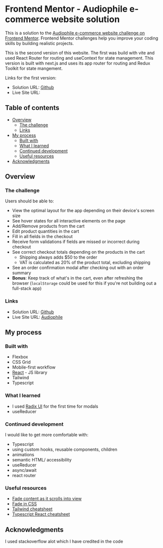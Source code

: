 # Frontend Mentor - Audiophile e-commerce website solution

This is a solution to the [Audiophile e-commerce website challenge on Frontend Mentor](https://www.frontendmentor.io/challenges/audiophile-ecommerce-website-C8cuSd_wx). Frontend Mentor challenges help you improve your coding skills by building realistic projects. 

This is the second version of this website. The first was build with vite and used React Router for routing and useContext for state management. This version is built with next.js and uses its app router for routing and Redux Toolkit for state mangement.

Links for the first version:
- Solution URL: [Github](https://github.com/jessabc/audiophile)
- Live Site URL: 

## Table of contents

- [Overview](#overview)
  - [The challenge](#the-challenge)
  - [Links](#links)
- [My process](#my-process)
  - [Built with](#built-with)
  - [What I learned](#what-i-learned)
  - [Continued development](#continued-development)
  - [Useful resources](#useful-resources)
- [Acknowledgments](#acknowledgments)


## Overview

### The challenge

Users should be able to:

- View the optimal layout for the app depending on their device's screen size
- See hover states for all interactive elements on the page
- Add/Remove products from the cart
- Edit product quantities in the cart
- Fill in all fields in the checkout
- Receive form validations if fields are missed or incorrect during checkout
- See correct checkout totals depending on the products in the cart
  - Shipping always adds $50 to the order
  - VAT is calculated as 20% of the product total, excluding shipping
- See an order confirmation modal after checking out with an order summary
- **Bonus**: Keep track of what's in the cart, even after refreshing the browser (`localStorage` could be used for this if you're not building out a full-stack app)


### Links

- Solution URL: [Github](https://github.com/jessabc/audiophile-next)
- Live Site URL: [Audiophile](https://audiophile-next-eight.vercel.app/)

## My process

### Built with

- Flexbox
- CSS Grid
- Mobile-first workflow
- [React](https://reactjs.org/) - JS library
- Tailwind
- Typescript


### What I learned

- I used [Radix UI](https://www.radix-ui.com/) for the first time for modals 
- useReducer


### Continued development

I would like to get more comfortable with:
- Typescript
- using custom hooks, reusable components, children
- animations
- semantic HTML/ accessibility
- useReducer
- async/await
- react router


### Useful resources

- [Fade content as it scrolls into view](https://dev.to/selbekk/how-to-fade-in-content-as-it-scrolls-into-view-10j4) 
- [Fade in CSS](https://blog.hubspot.com/website/css-fade-in)
- [Tailwind cheatsheet](https://tailwindcomponents.com/cheatsheet/)
- [Typescript React cheatsheet](https://react-typescript-cheatsheet.netlify.app/)



## Acknowledgments

I used stackoverflow alot which I have credited in the code


